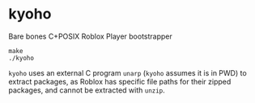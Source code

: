 # kyoho
Bare bones C+POSIX Roblox Player bootstrapper

```
make
./kyoho
```

`kyoho` uses an external C program `unarp` (`kyoho` assumes it is in PWD)
to extract packages, as Roblox has specific file paths for their zipped
packages, and cannot be extracted with `unzip`.
